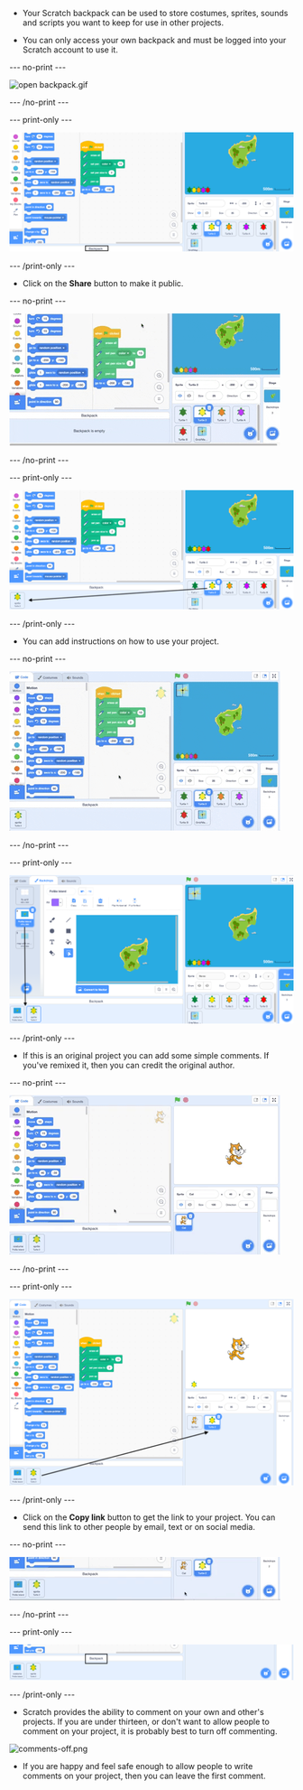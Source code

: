 - Your Scratch backpack can be used to store costumes, sprites, sounds and scripts you want to keep for use in other projects.

- You can only access your own backpack and must be logged into your Scratch account to use it.

--- no-print ---

![open backpack.gif](images/open-backback.gif)

--- /no-print ---

--- print-only ---

![open backpack.png](images/open-backpack.png)

--- /print-only ---

- Click on the **Share** button to make it public.

--- no-print ---

![add sprite.gif](images/add-sprite.gif)

--- /no-print ---

--- print-only ---

![add sprite.png](images/add-sprite.png)

--- /print-only ---

- You can add instructions on how to use your project.

--- no-print ---

![add backdrop.gif](images/add-backdrop.gif)

--- /no-print ---

--- print-only ---

![add backdrop.png](images/add-backdrop.png)

--- /print-only ---

- If this is an original project you can add some simple comments. If you've remixed it, then you can credit the original author.

--- no-print ---

![new project.gif](images/new-project.gif)

--- /no-print ---

--- print-only ---

![new project.png](images/new-project.png)

--- /print-only ---

- Click on the **Copy link** button to get the link to your project. You can send this link to other people by email, text or on social media.

--- no-print ---

![hide backpack.gif](images/hide-backpack.gif)

--- /no-print ---

--- print-only ---

![hide backpack.png](images/hide-backpack.png)

--- /print-only ---

- Scratch provides the ability to comment on your own and other's projects. If you are under thirteen, or don't want to allow people to comment on your project, it is probably best to turn off commenting.

![comments-off.png](images/comments-off.png)

- If you are happy and feel safe enough to allow people to write comments on your project, then you can leave the first comment.
